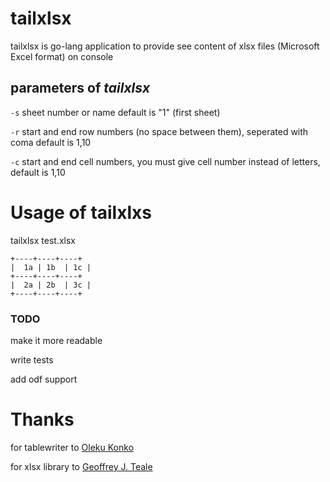# tailxlsx

tailxlsx is go-lang application to provide see content of xlsx files (Microsoft Excel format) on console
## parameters of _tailxlsx_

`-s` sheet number or name default is "1" (first sheet)

`-r` start and end row numbers (no space between them), seperated with coma default is 1,10

`-c` start and end cell numbers, you must give cell number instead of letters, default is 1,10


# Usage of tailxlxs

tailxlsx test.xlsx
```
+----+----+----+
|  1a | 1b  | 1c |
+----+----+----+
|  2a | 2b  | 3c |
+----+----+----+
```


### TODO

make it more readable

write tests

add odf support



# Thanks
for tablewriter to [Oleku Konko](http://github.com/olekukonko/tablewriter)

for xlsx library to [Geoffrey J. Teale](https://github.com/tealeg/xlsx)

